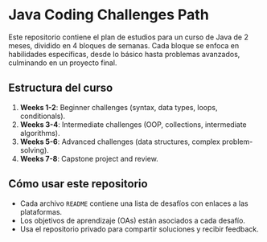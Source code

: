 # Java Coding Challenges Path

Este repositorio contiene el plan de estudios para un curso de Java de 2 meses, dividido en 4 bloques de semanas. Cada bloque se enfoca en habilidades específicas, desde lo básico hasta problemas avanzados, culminando en un proyecto final.

## Estructura del curso
1. **Weeks 1-2**: Beginner challenges (syntax, data types, loops, conditionals).
2. **Weeks 3-4**: Intermediate challenges (OOP, collections, intermediate algorithms).
3. **Weeks 5-6**: Advanced challenges (data structures, complex problem-solving).
4. **Weeks 7-8**: Capstone project and review.

## Cómo usar este repositorio
- Cada archivo `README` contiene una lista de desafíos con enlaces a las plataformas.
- Los objetivos de aprendizaje (OAs) están asociados a cada desafío.
- Usa el repositorio privado para compartir soluciones y recibir feedback.
